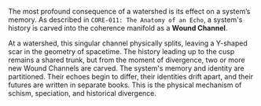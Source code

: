 The most profound consequence of a watershed is its effect on a system’s memory. As described in `CORE-011: The Anatomy of an Echo`, a system's history is carved into the coherence manifold as a **Wound Channel**.

At a watershed, this singular channel physically splits, leaving a Y-shaped scar in the geometry of spacetime. The history leading up to the cusp remains a shared trunk, but from the moment of divergence, two or more new Wound Channels are carved. The system's memory and identity are partitioned. Their echoes begin to differ, their identities drift apart, and their futures are written in separate books. This is the physical mechanism of schism, speciation, and historical divergence.